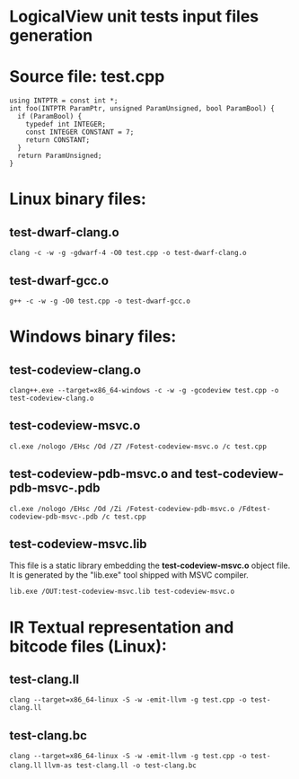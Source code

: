 LogicalView unit tests input files generation
=============================================

# Source file: test.cpp

```
using INTPTR = const int *;
int foo(INTPTR ParamPtr, unsigned ParamUnsigned, bool ParamBool) {
  if (ParamBool) {
    typedef int INTEGER;
    const INTEGER CONSTANT = 7;
    return CONSTANT;
  }
  return ParamUnsigned;
}
```

# Linux binary files:

## test-dwarf-clang.o

```clang -c -w -g -gdwarf-4 -O0 test.cpp -o test-dwarf-clang.o```

## test-dwarf-gcc.o

```g++ -c -w -g -O0 test.cpp -o test-dwarf-gcc.o```

# Windows binary files:

## test-codeview-clang.o

```clang++.exe --target=x86_64-windows -c -w -g -gcodeview test.cpp -o test-codeview-clang.o```

## test-codeview-msvc.o

```cl.exe /nologo /EHsc /Od /Z7 /Fotest-codeview-msvc.o /c test.cpp```

## test-codeview-pdb-msvc.o and test-codeview-pdb-msvc-.pdb

```cl.exe /nologo /EHsc /Od /Zi /Fotest-codeview-pdb-msvc.o /Fdtest-codeview-pdb-msvc-.pdb /c test.cpp```

## test-codeview-msvc.lib

This file is a static library embedding the **test-codeview-msvc.o** object file.
It is generated by the "lib.exe" tool shipped with MSVC compiler.

```lib.exe /OUT:test-codeview-msvc.lib test-codeview-msvc.o```

# IR Textual representation and bitcode files (Linux):

## test-clang.ll

```clang --target=x86_64-linux -S -w -emit-llvm -g test.cpp -o test-clang.ll```

## test-clang.bc

```clang --target=x86_64-linux -S -w -emit-llvm -g test.cpp -o test-clang.ll```
```llvm-as test-clang.ll -o test-clang.bc```
